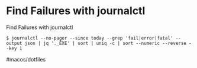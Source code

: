# Find Failures with journalctl

Find Failures with journalctl

`$ journalctl --no-pager --since today --grep 'fail|error|fatal' --output json | jq '._EXE' | sort | uniq -c | sort --numeric --reverse --key 1`



#macos/dotfiles	